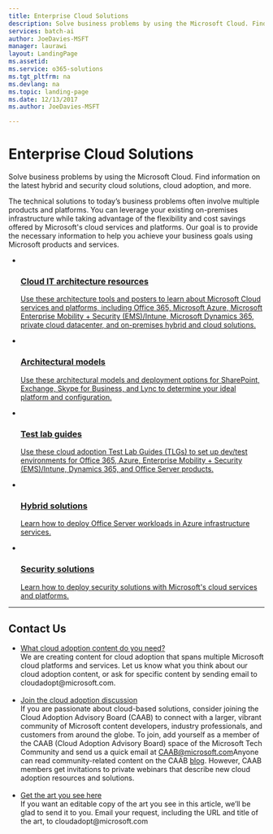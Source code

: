 ```yaml
---
title: Enterprise Cloud Solutions
description: Solve business problems by using the Microsoft Cloud. Find information on the latest hybrid and security cloud solutions, cloud adoption, and more.
services: batch-ai
author: JoeDavies-MSFT
manager: laurawi
layout: LandingPage
ms.assetid: 
ms.service: o365-solutions
ms.tgt_pltfrm: na
ms.devlang: na
ms.topic: landing-page
ms.date: 12/13/2017
ms.author: JoeDavies-MSFT

---  
```


<h1>Enterprise Cloud Solutions</h1>
<p>Solve business problems by using the Microsoft Cloud. Find information on the latest hybrid and security cloud solutions, cloud adoption, and more.</p>
<p>The technical solutions to today’s business problems often involve multiple products and platforms. You can leverage your existing on-premises infrastructure while taking advantage of the flexibility and cost savings offered by Microsoft's cloud services and platforms. Our goal is to provide the necessary information to help you achieve your business goals using Microsoft products and services.</p>
<ul class="cardsM cols cols2">
    <li>
        <a class="card" href="/office365/enterprise/microsoft-cloud-it-architecture-resources" data-linktype="external"><img class="cardImage" alt="" src="https://docs.microsoft.com/en-us/media/common/i_cloud_it_architecture.svg" data-linktype="external">
            <div class="cardText">
                <h3>Cloud IT architecture resources</h3>
                <p>Use these architecture tools and posters to learn about Microsoft Cloud services and platforms, including Office 365, Microsoft Azure, Microsoft Enterprise Mobility + Security (EMS)/Intune, Microsoft Dynamics 365, private cloud datacenter, and on-premises hybrid and cloud solutions.</p>
            </div>
        </a>
    </li>
    <li>
        <a class="card" href="/office365/enterprise/architectural-models-for-sharepoint-exchange-skype-for-business-and-lync" data-linktype="external"><img class="cardImage" alt="" src="https://docs.microsoft.com/media/common/i_architecture.svg" data-linktype="external">
            <div class="cardText">
                <h3>Architectural models</h3>
                <p>Use these architectural models and deployment options for SharePoint, Exchange, Skype for Business, and Lync to determine your ideal platform and configuration.</p>
            </div>
        </a>
    </li>
    <li>
        <a class="card" href="/office365/enterprise/cloud-adoption-test-lab-guides-tlgs" data-linktype="external"><img class="cardImage" alt="" src="https://docs.microsoft.com/media/common/i_test.svg" data-linktype="external">
            <div class="cardText">
                <h3>Test lab guides</h3>
                <p>Use these cloud adoption Test Lab Guides (TLGs) to set up dev/test environments for Office 365, Azure, Enterprise Mobility + Security (EMS)/Intune, Dynamics 365, and Office Server products.</p>
            </div>
        </a>
    </li>
    <li>
        <a class="card" href="/office365/enterprise/hybrid-solutions" data-linktype="external"><img class="cardImage" alt="" src="https://docs.microsoft.com/en-us/media/common/i_hybrid.svg" data-linktype="external">
            <div class="cardText">
                <h3>Hybrid solutions</h3>
                <p>Learn how to deploy Office Server workloads in Azure infrastructure services.</p>
            </div>
        </a>
    </li>
    <li>
        <a class="card" href="/office365/enterprise/security-solutions" data-linktype="external"><img class="cardImage" alt="" src="https://docs.microsoft.com/media/common/i_cloud-security.svg" data-linktype="external">
            <div class="cardText">
                <h3>Security solutions</h3>
                <p>Learn how to deploy security solutions with Microsoft's cloud services and platforms.</p>
            </div>
        </a>
    </li>
</ul>

---

<h2>Contact Us</h2>
<ul>
    <li><a href="mailto:cloudadopt@microsoft.com?Subject=[Cloud%20Adoption%20Content%20Feedback]:%20">What cloud adoption content do you need?</a><br>We are creating content for cloud adoption that spans multiple Microsoft cloud platforms and services. Let us know what you think about our cloud adoption content, or ask for specific content by sending email to cloudadopt@microsoft.com.</li><br>
    <li><a href="https://aka.ms/caab">Join the cloud adoption discussion</a><br>If you are passionate about cloud-based solutions, consider joining the Cloud Adoption Advisory Board (CAAB) to connect with a larger, vibrant community of Microsoft content developers, industry professionals, and customers from around the globe. To join, add yourself as a member of the CAAB (Cloud Adoption Advisory Board) space of the Microsoft Tech Community and send us a quick email at <a href="mailto:caab@microsoft.com?Subject=I%20just%20joined%20the%20Cloud%20Adoption%20Advisory%20Board!">CAAB@microsoft.com</a>Anyone can read community-related content on the CAAB <a href="https://blogs.technet.com/b/solutions_advisory_board/">blog</a>. However, CAAB members get invitations to private webinars that describe new cloud adoption resources and solutions.</li><br>
    <li><a href="mailto:cloudadopt@microsoft.com?subject=[Art%20Request]:%20">Get the art you see here</a><br>If you want an editable copy of the art you see in this article, we’ll be glad to send it to you. Email your request, including the URL and title of the art, to cloudadopt@microsoft.com</li>
</ul>